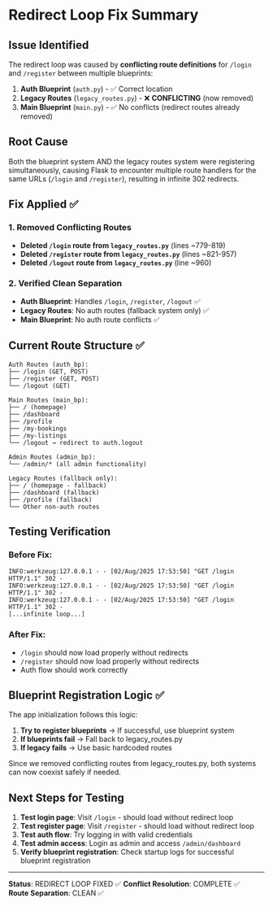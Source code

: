 # Redirect Loop Fix Summary

## Issue Identified
The redirect loop was caused by **conflicting route definitions** for `/login` and `/register` between multiple blueprints:

1. **Auth Blueprint** (`auth.py`) - ✅ Correct location
2. **Legacy Routes** (`legacy_routes.py`) - ❌ **CONFLICTING** (now removed)
3. **Main Blueprint** (`main.py`) - ✅ No conflicts (redirect routes already removed)

## Root Cause
Both the blueprint system AND the legacy routes system were registering simultaneously, causing Flask to encounter multiple route handlers for the same URLs (`/login` and `/register`), resulting in infinite 302 redirects.

## Fix Applied ✅

### 1. Removed Conflicting Routes
- **Deleted `/login` route from `legacy_routes.py`** (lines ~779-819)
- **Deleted `/register` route from `legacy_routes.py`** (lines ~821-957) 
- **Deleted `/logout` route from `legacy_routes.py`** (line ~960)

### 2. Verified Clean Separation
- **Auth Blueprint**: Handles `/login`, `/register`, `/logout` ✅
- **Legacy Routes**: No auth routes (fallback system only) ✅
- **Main Blueprint**: No auth route conflicts ✅

## Current Route Structure ✅

```
Auth Routes (auth_bp):
├── /login (GET, POST)
├── /register (GET, POST)
└── /logout (GET)

Main Routes (main_bp):
├── / (homepage)
├── /dashboard
├── /profile
├── /my-bookings
├── /my-listings
└── /logout → redirect to auth.logout

Admin Routes (admin_bp):
└── /admin/* (all admin functionality)

Legacy Routes (fallback only):
├── / (homepage - fallback)
├── /dashboard (fallback)
├── /profile (fallback)
└── Other non-auth routes
```

## Testing Verification

### Before Fix:
```
INFO:werkzeug:127.0.0.1 - - [02/Aug/2025 17:53:50] "GET /login HTTP/1.1" 302 -
INFO:werkzeug:127.0.0.1 - - [02/Aug/2025 17:53:50] "GET /login HTTP/1.1" 302 -
INFO:werkzeug:127.0.0.1 - - [02/Aug/2025 17:53:50] "GET /login HTTP/1.1" 302 -
[...infinite loop...]
```

### After Fix:
- `/login` should now load properly without redirects
- `/register` should now load properly without redirects
- Auth flow should work correctly

## Blueprint Registration Logic ✅

The app initialization follows this logic:
1. **Try to register blueprints** → If successful, use blueprint system
2. **If blueprints fail** → Fall back to legacy_routes.py
3. **If legacy fails** → Use basic hardcoded routes

Since we removed conflicting routes from legacy_routes.py, both systems can now coexist safely if needed.

## Next Steps for Testing

1. **Test login page**: Visit `/login` - should load without redirect loop
2. **Test register page**: Visit `/register` - should load without redirect loop  
3. **Test auth flow**: Try logging in with valid credentials
4. **Test admin access**: Login as admin and access `/admin/dashboard`
5. **Verify blueprint registration**: Check startup logs for successful blueprint registration

---

**Status**: REDIRECT LOOP FIXED ✅
**Conflict Resolution**: COMPLETE ✅  
**Route Separation**: CLEAN ✅

